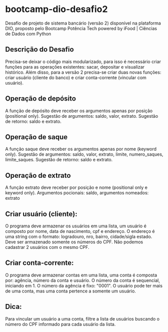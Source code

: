 # bootcamp-dio-desafio2
Desafio de projeto de sistema bancário (versão 2) disponível na plataforma DIO, proposto pelo Bootcamp Potência Tech powered by iFood | Ciências de Dados com Python
## Descrição do Desafio
Precisa-se deixar o código mais modularizado, para isso é necessário criar funções para as operações existentes: sacar, depositar e visualizar histórico. Além disso, para a versão 2 precisa-se criar duas novas funções: criar usuário (cliente do banco) e criar conta-corrente (vincular com usuário).
## Operação de depósito
A função de depósito deve receber os argumentos apenas por posição (positional only). Sugestão de argumentos: saldo, valor, extrato. Sugestão de retorno: saldo e extrato.
## Operação de saque
A função saque deve receber os argumentos apenas por nome (keyword only). Sugestão de argumentos: saldo, valor, extrato, limite, numero_saques, limite_saques. Sugestão de retorno: saldo e extrato.
## Operação de extrato
A função extrato deve receber por posição e nome (positional only e keyword only). Argumentos pocionais: saldo, argumentos nomeados: extrato
## Criar usuário (cliente): 
O programa deve armazenar os usuários em uma lista, um usuário é composto por nome, data de nascimento, cpf e endereço. O endereço é uma string com o formato: logradouro, nro, bairro, cidade/sigla estado. Deve ser armazenado somente os números do CPF. Não podemos cadastrar 2 usuários com o mesmo CPF.
## Criar conta-corrente:
O programa deve armazenar contas em uma lista, uma conta é composta por: agência, número da conta e usuário. O número da conta é sequencial, iniciando em 1. O número da agência é fixo: "0001". O usuário pode ter mais de uma conta, mas uma conta pertence a somente um usuário.
## Dica:
Para vincular um usuário a uma conta, filtre a lista de usuários buscando o número do CPF informado para cada usuário da lista.
